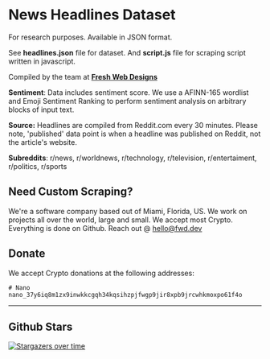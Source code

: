 # News Headlines Dataset

For research purposes. Available in JSON format. 

See **headlines.json** file for dataset. And **script.js** file for scraping script written in javascript.  

Compiled by the team at **[Fresh Web Designs](https://github.com/fwd)**

**Sentiment**: Data includes sentiment score. We use a AFINN-165 wordlist and Emoji Sentiment Ranking to perform sentiment analysis on arbitrary blocks of input text. 

**Source:** Headlines are compiled from Reddit.com every 30 minutes. Please note, 'published' data point is when a headline was published on Reddit, not the article's website.

**Subreddits**: r/news, r/worldnews, r/technology, r/television, r/entertaiment, r/politics, r/sports

## Need Custom Scraping?

We're a software company based out of Miami, Florida, US. We work on projects all over the world, large and small. We accept most Crypto. Everything is done on Github. Reach out @ hello@fwd.dev 

## Donate

We accept Crypto donations at the following addresses: 

```
# Nano
nano_37y6iq8m1zx9inwkkcgqh34kqsihzpjfwgp9jir8xpb9jrcwhkmoxpo61f4o
```

---

## Github Stars

[![Stargazers over time](https://starchart.cc/fwd/news.svg)](https://starchart.cc/fwd/news)
